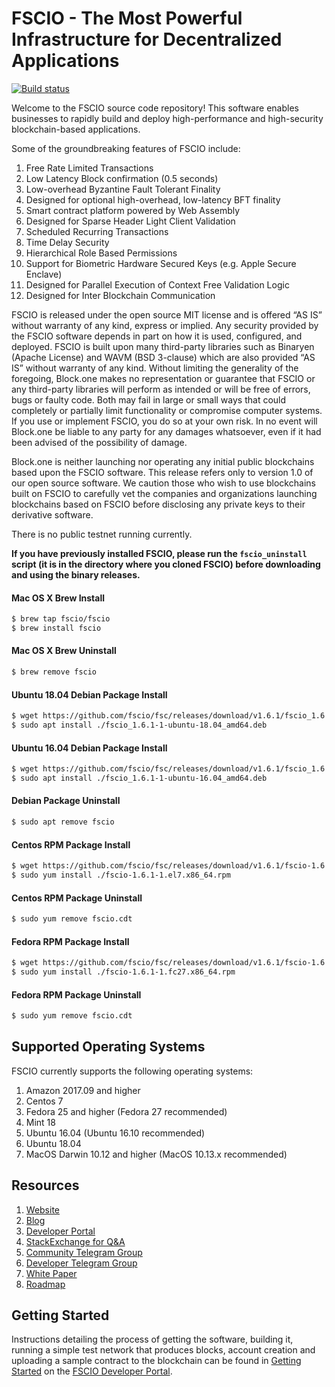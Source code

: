 
# FSCIO - The Most Powerful Infrastructure for Decentralized Applications

[![Build status](https://badge.buildkite.com/370fe5c79410f7d695e4e34c500b4e86e3ac021c6b1f739e20.svg?branch=master)](https://buildkite.com/FSCIO/fscio)

Welcome to the FSCIO source code repository! This software enables businesses to rapidly build and deploy high-performance and high-security blockchain-based applications.

Some of the groundbreaking features of FSCIO include:

1. Free Rate Limited Transactions 
1. Low Latency Block confirmation (0.5 seconds)
1. Low-overhead Byzantine Fault Tolerant Finality
1. Designed for optional high-overhead, low-latency BFT finality 
1. Smart contract platform powered by Web Assembly
1. Designed for Sparse Header Light Client Validation
1. Scheduled Recurring Transactions 
1. Time Delay Security
1. Hierarchical Role Based Permissions
1. Support for Biometric Hardware Secured Keys (e.g. Apple Secure Enclave)
1. Designed for Parallel Execution of Context Free Validation Logic
1. Designed for Inter Blockchain Communication 

FSCIO is released under the open source MIT license and is offered “AS IS” without warranty of any kind, express or implied. Any security provided by the FSCIO software depends in part on how it is used, configured, and deployed. FSCIO is built upon many third-party libraries such as Binaryen (Apache License) and WAVM  (BSD 3-clause) which are also provided “AS IS” without warranty of any kind. Without limiting the generality of the foregoing, Block.one makes no representation or guarantee that FSCIO or any third-party libraries will perform as intended or will be free of errors, bugs or faulty code. Both may fail in large or small ways that could completely or partially limit functionality or compromise computer systems. If you use or implement FSCIO, you do so at your own risk. In no event will Block.one be liable to any party for any damages whatsoever, even if it had been advised of the possibility of damage.  

Block.one is neither launching nor operating any initial public blockchains based upon the FSCIO software. This release refers only to version 1.0 of our open source software. We caution those who wish to use blockchains built on FSCIO to carefully vet the companies and organizations launching blockchains based on FSCIO before disclosing any private keys to their derivative software. 

There is no public testnet running currently.

**If you have previously installed FSCIO, please run the `fscio_uninstall` script (it is in the directory where you cloned FSCIO) before downloading and using the binary releases.**

#### Mac OS X Brew Install
```sh
$ brew tap fscio/fscio
$ brew install fscio
```
#### Mac OS X Brew Uninstall
```sh
$ brew remove fscio
```
#### Ubuntu 18.04 Debian Package Install
```sh
$ wget https://github.com/fscio/fsc/releases/download/v1.6.1/fscio_1.6.1-1-ubuntu-18.04_amd64.deb
$ sudo apt install ./fscio_1.6.1-1-ubuntu-18.04_amd64.deb
```
#### Ubuntu 16.04 Debian Package Install
```sh
$ wget https://github.com/fscio/fsc/releases/download/v1.6.1/fscio_1.6.1-1-ubuntu-16.04_amd64.deb
$ sudo apt install ./fscio_1.6.1-1-ubuntu-16.04_amd64.deb
```
#### Debian Package Uninstall
```sh
$ sudo apt remove fscio
```
#### Centos RPM Package Install
```sh
$ wget https://github.com/fscio/fsc/releases/download/v1.6.1/fscio-1.6.1-1.el7.x86_64.rpm
$ sudo yum install ./fscio-1.6.1-1.el7.x86_64.rpm
```
#### Centos RPM Package Uninstall
```sh
$ sudo yum remove fscio.cdt
```
#### Fedora RPM Package Install
```sh
$ wget https://github.com/fscio/fsc/releases/download/v1.6.1/fscio-1.6.1-1.fc27.x86_64.rpm
$ sudo yum install ./fscio-1.6.1-1.fc27.x86_64.rpm
```
#### Fedora RPM Package Uninstall
```sh
$ sudo yum remove fscio.cdt
```

## Supported Operating Systems
FSCIO currently supports the following operating systems:  
1. Amazon 2017.09 and higher
2. Centos 7
3. Fedora 25 and higher (Fedora 27 recommended)
4. Mint 18
5. Ubuntu 16.04 (Ubuntu 16.10 recommended)
6. Ubuntu 18.04
7. MacOS Darwin 10.12 and higher (MacOS 10.13.x recommended)

## Resources
1. [Website](https://fsc.io)
1. [Blog](https://medium.com/fscio)
1. [Developer Portal](https://developers.fsc.io)
1. [StackExchange for Q&A](https://fscio.stackexchange.com/)
1. [Community Telegram Group](https://t.me/FSCProject)
1. [Developer Telegram Group](https://t.me/joinchat/EaEnSUPktgfoI-XPfMYtcQ)
1. [White Paper](https://github.com/FSCIO/Documentation/blob/master/TechnicalWhitePaper.md)
1. [Roadmap](https://github.com/FSCIO/Documentation/blob/master/Roadmap.md)

<a name="gettingstarted"></a>
## Getting Started
Instructions detailing the process of getting the software, building it, running a simple test network that produces blocks, account creation and uploading a sample contract to the blockchain can be found in [Getting Started](https://developers.fsc.io/fscio-home/docs) on the [FSCIO Developer Portal](https://developers.fsc.io).
